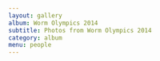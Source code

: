 ```yaml
---
layout: gallery
album: Worm Olympics 2014
subtitle: Photos from Worm Olympics 2014
category: album
menu: people
---
```


